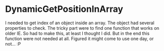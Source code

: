 # DynamicGetPositionInArray
 I needed to get index of an object inside an array. 
 The object had several properties to check.
 The tricky part were to find one function that works on older IE. 
 So had to make this, at least I thought I did.
 But in the end this function were not needed at all. 
 Figured it might come to use one day, or not... :P
